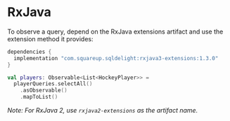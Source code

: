 # RxJava

To observe a query, depend on the RxJava extensions artifact and use the extension method it provides:

```groovy
dependencies {
  implementation "com.squareup.sqldelight:rxjava3-extensions:1.3.0"
}
```

```kotlin
val players: Observable<List<HockeyPlayer>> = 
  playerQueries.selectAll()
    .asObservable()
    .mapToList()
```

_Note: For RxJava 2, use `rxjava2-extensions` as the artifact name._
